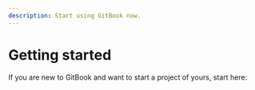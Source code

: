 ```yaml
---
description: Start using GitBook now.
---
```


# Getting started

 If you are new to GitBook and want to start a project of yours, start here:



